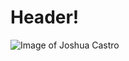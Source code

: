 # Header!
![Image of Joshua Castro](<img width="658" alt="Screen Shot 2022-08-26 at 6 13 57 PM" src="https://user-images.githubusercontent.com/113030588/189463116-e998c1a5-837f-47c7-a43c-73d17e47204d.png">)
